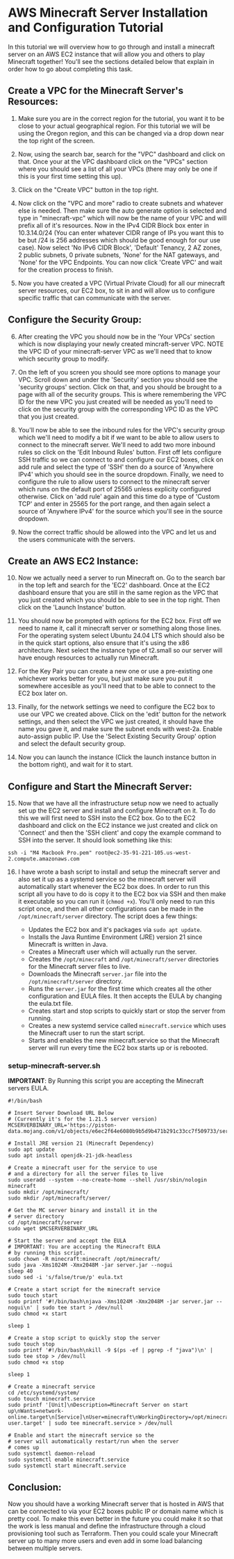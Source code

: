 # AWS Minecraft Server Installation and Configuration Tutorial
In this tutorial we will overview how to go through and install a minecraft server on an AWS EC2 instance that will allow you and others to play Minecraft together! You'll see the sections detailed below that explain in order how to go about completing this task.

## Create a VPC for the Minecraft Server's Resources:

1. Make sure you are in the correct region for the tutorial, you want it to be close to your actual geographical region. For this tutorial we will be using the Oregon region, and this can be changed via a drop down near the top right of the screen.

2. Now, using the search bar, search for the "VPC" dashboard and click on that. Once your at the VPC dashboard click on the "VPCs" section where you should see a list of all your VPCs (there may only be one if this is your first time setting this up).

3. Click on the "Create VPC" button in the top right.

4. Now click on the "VPC and more" radio to create subnets and whatever else is needed. Then make sure the auto generate option is selected and type in "minecraft-vpc" which will now be the name of your VPC and will prefix all of it's resources. Now in the IPv4 CIDR Block box enter in 10.3.14.0/24 (You can enter whatever CIDR range of IPs you want this to be but /24 is 256 addresses which should be good enough for our use case). Now select 'No IPv6 CIDR Block', 'Default' Tenancy, 2 AZ zones, 2 public subnets, 0 private subnets, 'None' for the NAT gateways, and 'None' for the VPC Endpoints. You can now click 'Create VPC' and wait for the creation process to finish.

5. Now you have created a VPC (Virtual Private Cloud) for all our minecraft server resources, our EC2 box, to sit in and will allow us to configure specific traffic that can communicate with the server.

## Configure the Security Group:

6. After creating the VPC you should now be in the 'Your VPCs' section which is now displaying your newly created mincraft-server VPC. NOTE the VPC ID of your minecraft-server VPC as we'll need that to know which security group to modify.

7. On the left of you screen you should see more options to manage your VPC. Scroll down and under the 'Security' section you should see the 'security groups' section. Click on that, and you should be brought to a page with all of the security groups. This is where remembering the VPC ID for the new VPC you just created will be needed as you'll need to click on the security group with the corresponding VPC ID as the VPC that you just created.

8. You'll now be able to see the inbound rules for the VPC's security group which we'll need to modify a bit if we want to be able to allow users to connect to the minecraft server. We'll need to add two more inbound rules so click on the 'Edit Inbound Rules' button. First off lets configure SSH traffic so we can connect to and configure our EC2 boxes, click on add rule and select the type of 'SSH' then do a source of 'Anywhere IPv4' which you should see in the source dropdown. Finally, we need to configure the rule to allow users to connect to the minecraft server which runs on the default port of 25565 unless explicity configured otherwise. Click on 'add rule' again and this time do a type of 'Custom TCP' and enter in 25565 for the port range, and then again select a source of 'Anywhere IPv4' for the source which you'll see in the source dropdown.

9. Now the correct traffic should be allowed into the VPC and let us and the users communicate with the servers.

## Create an AWS EC2 Instance:

10. Now we actually need a server to run Minecraft on. Go to the search bar in the top left and search for the 'EC2' dashboard. Once at the EC2 dashboard ensure that you are still in the same region as the VPC that you just created which you should be able to see in the top right. Then click on the 'Launch Instance' button.

11. You should now be prompted with options for the EC2 box. First off we need to name it, call it minecraft server or something along those lines. For the operating system select Ubuntu 24.04 LTS which should also be in the quick start options, also ensure that it's using the x86 architecture. Next select the instance type of t2.small so our server will have enough resources to actually run Minecraft.

12. For the Key Pair you can create a new one or use a pre-existing one whichever works better for you, but just make sure you put it somewhere accesible as you'll need that to be able to connect to the EC2 box later on.

13. Finally, for the network settings we need to configure the EC2 box to use our VPC we created above. Click on the 'edit' button for the network settings, and then select the VPC we just created, it should have the name you gave it, and make sure the subnet ends with west-2a. Enable auto-assign public IP. Use the 'Select Existing Security Group' option and select the default security group.

14. Now you can launch the instance (Click the launch instance button in the bottom right), and wait for it to start.

## Configure and Start the Minecraft Server:

15. Now that we have all the infrastructure setup now we need to actually set up the EC2 server and install and configure Minecraft on it. To do this we will first need to SSH insto the EC2 box. Go to the EC2 dashboard and click on the EC2 instance we just created and click on 'Connect' and then the 'SSH client' and copy the example command to SSH into the server. It should look something like this:
```
ssh -i "M4 Macbook Pro.pem" root@ec2-35-91-221-105.us-west-2.compute.amazonaws.com
```

16. I have wrote a bash script to install and setup the minecraft server and also set it up as a systemd service so the minecraft server will automatically start whenever the EC2 box does. In order to run this script all you have to do is copy it to the EC2 box via SSH and then make it executable so you can run it (`chmod +x`). You'll only need to run this script once, and then all other configurations can be made in the `/opt/minecraft/server` directory. The script does a few things:

     * Updates the EC2 box and it's packages via `sudo apt update`.
     * Installs the Java Runtime Environment (JRE) version 21 since Minecraft is written in Java.
     * Creates a Minecraft user which will actually run the server.
     * Creates the `/opt/minecraft` and `/opt/minecraft/server` directories for the Minecraft server files to live.
     * Downloads the Minecraft `server.jar` file into the `/opt/minecraft/server` directory.
     * Runs the `server.jar` for the first time which creates all the other configuration and EULA files. It then accepts the EULA by changing the eula.txt file.
     * Creates start and stop scripts to quickly start or stop the server from running.
     * Creates a new systemd service called `minecraft.service` which uses the Minecraft user to run the start script.
     * Starts and enables the new minecraft.service so that the Minecraft server will run every time the EC2 box starts up or is rebooted.

### setup-minecraft-server\.sh

**IMPORTANT**: By Running this script you are accepting the Minecraft servers EULA.

```
#!/bin/bash

# Insert Server Download URL Below
# (Currently it's for the 1.21.5 server version)
MCSERVERBINARY_URL='https://piston-data.mojang.com/v1/objects/e6ec2f64e6080b9b5d9b471b291c33cc7f509733/server.jar'

# Install JRE version 21 (Minecraft Dependency)
sudo apt update
sudo apt install openjdk-21-jdk-headless

# Create a minecraft user for the service to use
# and a directory for all the server files to live
sudo useradd --system --no-create-home --shell /usr/sbin/nologin minecraft
sudo mkdir /opt/minecraft/
sudo mkdir /opt/minecraft/server/

# Get the MC server binary and install it in the
# server directory
cd /opt/minecraft/server
sudo wget $MCSERVERBINARY_URL

# Start the server and accept the EULA
# IMPORTANT: You are accepting the Minecraft EULA
# by running this script.
sudo chown -R minecraft:minecraft /opt/minecraft/
sudo java -Xms1024M -Xmx2048M -jar server.jar --nogui
sleep 40
sudo sed -i 's/false/true/p' eula.txt

# Create a start script for the minecraft service
sudo touch start
sudo printf '#!/bin/bash\njava -Xms1024M -Xmx2048M -jar server.jar --nogui\n' | sudo tee start > /dev/null
sudo chmod +x start

sleep 1

# Create a stop script to quickly stop the server
sudo touch stop
sudo printf '#!/bin/bash\nkill -9 $(ps -ef | pgrep -f "java")\n' | sudo tee stop > /dev/null
sudo chmod +x stop

sleep 1

# Create a minecraft service
cd /etc/systemd/system/
sudo touch minecraft.service
sudo printf '[Unit]\nDescription=Minecraft Server on start up\nWants=network-online.target\n[Service]\nUser=minecraft\nWorkingDirectory=/opt/minecraft/server\nExecStart=/opt/minecraft/server/start\nStandardInput=null\n[Install]\nWantedBy=multi-user.target' | sudo tee minecraft.service > /dev/null

# Enable and start the minecraft service so the
# server will automatically restart/run when the server
# comes up
sudo systemctl daemon-reload
sudo systemctl enable minecraft.service
sudo systemctl start minecraft.service

```

## Conclusion:

Now you should have a working Minecraft server that is hosted in AWS that can be connected to via your EC2 boxes public IP or domain name which is pretty cool. To make this even better in the future you could make it so that the work is less manual and define the infrastructure through a cloud provisioning tool such as Terraform. Then you could scale your Minecraft server up to many more users and even add in some load balancing between multiple servers.

